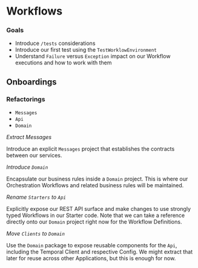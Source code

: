 # Workflows

### Goals

* Introduce `/tests` considerations
* Introduce our first test using the `TestWorklowEnvironment`
* Understand `Failure` versus `Exception` impact on our Workflow executions and how to work with them

## Onboardings

### Refactorings

- `Messages`
- `Api`
- `Domain`

_Extract Messages_

Introduce an explicit `Messages` project that establishes the contracts between our services.

_Introduce `Domain`_

Encapsulate our business rules inside a `Domain` project. This is where our Orchestration Workflows and
related business rules will be maintained.

_Rename `Starters` to `Api`_

Explicitly expose our REST API surface and make changes to use strongly typed Workflows in our Starter code.
Note that we can take a reference directly onto our `Domain` project right now for the Workflow Definitions.

_Move `Clients` to `Domain`_

Use the `Domain` package to expose reusable components for the `Api`, including the Temporal Client
and respective Config. We might extract that later for reuse across other Applications, but this is enough for now.
